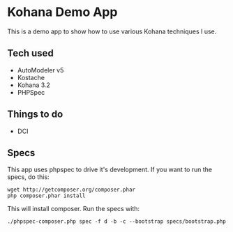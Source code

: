 # Kohana Demo App

This is a demo app to show how to use various Kohana techniques I use.

## Tech used

 - AutoModeler v5
 - Kostache
 - Kohana 3.2
 - PHPSpec

## Things to do

 - DCI

## Specs

This app uses phpspec to drive it's development. If you want to run the specs, do this:

	wget http://getcomposer.org/composer.phar
	php composer.phar install

This will install composer. Run the specs with:

	./phpspec-composer.php spec -f d -b -c --bootstrap specs/bootstrap.php
